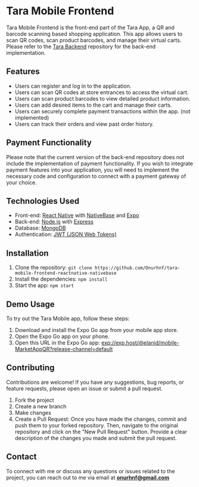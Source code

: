 # Tara Mobile Frontend

Tara Mobile Frontend is the front-end part of the Tara App, a QR and barcode scanning based shopping application. This app allows users to scan QR codes, scan product barcodes, and manage their virtual carts. Please refer to the [Tara Backend](https://github.com/Onurhnf/tara-backend-nodejs-expressjs) repository for the back-end implementation.

## Features

- Users can register and log in to the application.
- Users can scan QR codes at store entrances to access the virtual cart.
- Users can scan product barcodes to view detailed product information.
- Users can add desired items to the cart and manage their carts.
- Users can securely complete payment transactions within the app. (not implemented)
- Users can track their orders and view past order history.

## Payment Functionality

Please note that the current version of the back-end repository does not include the implementation of payment functionality. If you wish to integrate payment features into your application, you will need to implement the necessary code and configuration to connect with a payment gateway of your choice.

## Technologies Used

- Front-end: [React Native](https://reactnative.dev/) with [NativeBase](https://nativebase.io/) and [Expo](https://expo.io/)
- Back-end: [Node.js](https://nodejs.org/) with [Express](https://expressjs.com/)
- Database: [MongoDB](https://www.mongodb.com/)
- Authentication: [JWT (JSON Web Tokens)](https://jwt.io/)

## Installation

1. Clone the repository: `git clone https://github.com/Onurhnf/tara-mobile-frontend-reactnative-nativebase`
2. Install the dependencies: `npm install`
3. Start the app: `npm start`

## Demo Usage

To try out the Tara Mobile app, follow these steps:

1. Download and install the Expo Go app from your mobile app store.
2. Open the Expo Go app on your phone.
3. Open this URL in the Expo Go app: [exp://exp.host/@elanid/mobile-MarketAppQR?release-channel=default](exp://exp.host/@elanid/mobile-MarketAppQR?release-channel=default)

## Contributing

Contributions are welcome! If you have any suggestions, bug reports, or feature requests, please open an issue or submit a pull request.

1. Fork the project
2. Create a new branch
3. Make changes
4. Create a Pull Request: Once you have made the changes, commit and push them to your forked repository. Then, navigate to the original repository and click on the "New Pull Request" button. Provide a clear description of the changes you made and submit the pull request.

## Contact

To connect with me or discuss any questions or issues related to the project, you can reach out to me via email at **onurhnf@gmail.com**
